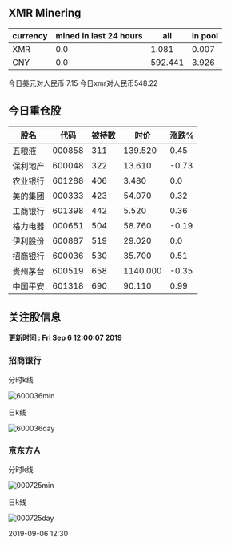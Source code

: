 ## XMR Minering

|currency|mined in last 24 hours|all|in pool|
|---|---|---|---|
|XMR|0.0|1.081|0.007|
|CNY|0.0|592.441|3.926|

今日美元对人民币 7.15	今日xmr对人民币548.22


## 今日重仓股 

|股名|代码|被持数|时价|涨跌%|
|---|---|---|---|---|
|五粮液|000858|311|139.520|0.45|
|保利地产|600048|322|13.610|-0.73|
|农业银行|601288|406|3.480|0.0|
|美的集团|000333|423|54.070|0.32|
|工商银行|601398|442|5.520|0.36|
|格力电器|000651|504|58.760|-0.19|
|伊利股份|600887|519|29.020|0.0|
|招商银行|600036|530|35.700|0.51|
|贵州茅台|600519|658|1140.000|-0.35|
|中国平安|601318|690|90.110|0.99|

## 关注股信息
**更新时间 : Fri Sep  6 12:00:07 2019**
### 招商银行 
分时k线

![600036min](http://image.sinajs.cn/newchart/min/n/sh600036.gif)

日k线

![600036day](http://image.sinajs.cn/newchart/daily/n/sh600036.gif)

### 京东方Ａ 
分时k线

![000725min](http://image.sinajs.cn/newchart/min/n/sz000725.gif)

日k线

![000725day](http://image.sinajs.cn/newchart/daily/n/sz000725.gif)

2019-09-06 12:30
